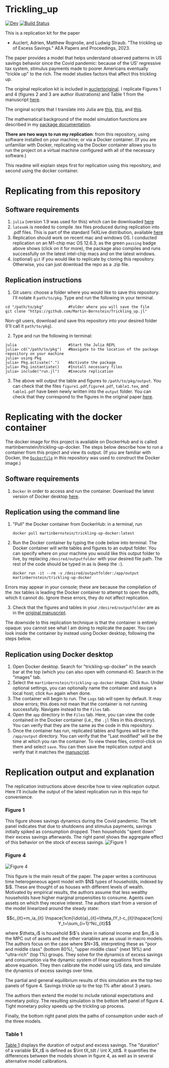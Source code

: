 # Trickling_up

[![Dev](https://img.shields.io/badge/docs-dev-blue.svg)](https://Martin-Bernstein.github.io/Trickling_up.jl/dev/)
[![Build Status](https://github.com/Martin-Bernstein/Trickling_up.jl/actions/workflows/CI.yml/badge.svg?branch=main)](https://github.com/Martin-Bernstein/Trickling_up.jl/actions/workflows/CI.yml?query=branch%3Amain)


This is a replication kit for the paper
- Auclert, Adrien, Matthew Rognolie, and Ludwig Straub. "The trickling up of Excess Savings." AEA Papers and Proceedings, 2023.

The paper provides a model that helps understand observed patterns in US savings behavior since the Covid pandemic: because of the US' regressive tax system, stimulus payments made to poorer Americans eventually "trickle up" to the rich. The model studies factors that affect this trickling up.

The original replication kit is included in [auclertoriginal](auclertoriginal).
I replicate Figures 1 and 4 (figures 2 and 3 are author illustrations) and Table 1 from the manuscript [here](auclertoriginal/tricklingup.pdf). 

The original scripts that I translate into Julia are [this](auclertoriginal/replication/Figure1.py), [this](auclertoriginal/ct_re_solver.py), and [this](auclertoriginal/trickling_up_model.py).

The mathematical background of the model simulation functions are described in my [package documentation](https://martin-bernstein.github.io/Trickling_up.jl/dev/).

**There are two ways to run my replication**: from this repository, using software installed on your machine; or via a Docker container. (If you are unfamiliar with Docker, replicating via the Docker container allows you to run the project on a virtual machine configured with all of the necessary software.)

This readme will explain steps first for replication using this repository, and second using the docker container.

# Replicating from this repository

## Software requirements
1. `julia` (version 1.9 was used for this) which can be downloaded [here](https://julialang.org/downloads/)
2. `latexmk` is needed to compile .tex files produced during replication into .pdf files. This is part of the standard TeXLive distribution, available [here](https://www.tug.org/texlive/)
3. Replication should work on recent mac and windows OS. I conducted replication on an M1-chip mac OS 12.6.3; as the green `passing` badge above shows (click on it for more), the package also compiles and runs successfully on the latest intel-chip macs and on the latest windows.
4. (optional) `git` if you would like to replicate by cloning this repository. Otherwise, you can just download the repo as a .zip file.
## Replication instructions

1. Git users: choose a folder where you would like to save this repository. I'll notate it `path/to/pkg`.
Type and run the following in your terminal.
```
cd "/path/to/pkg"           #Folder where you will save the file
git clone "https://github.com/Martin-Bernstein/Trickling_up.jl"
```
Non-git users, download and save this repository into your desired folder (I'll call it `path/to/pkg`).

2. Type and run the following in terminal:
```
julia                       #Start the Julia REPL
julia> cd("/path/to/pkg")   #Navigate to the location of the package repository on your machine
julia> using Pkg           
julia> Pkg.activate(".")    #Activate the package
julia> Pkg.instantiate()    #Install necessary files
julia> include("run.jl")    #Execute replication
```

3. The above will output the table and figures to `/path/to/pkg/output`.
You can check that the files `figure1.pdf`,`figure4.pdf`, `table1.tex`, and `table1.pdf` have been newly written into the `output` folder.
You can check that they correspond to the figures in the original paper [here](auclertoriginal/tricklingup.pdf).

# Replicating with the docker container
The docker image for this project is available on DockerHub and is called martinbernstein/trickling-up-docker. The steps below describe how to run a container from this project and view its output. (If you are familiar with Docker, the [`Dockerfile`](Dockerfile) in this repository was used to construct the Docker image.)

## Software requirements
1. `Docker` in order to access and run the container. Download the latest version of Docker desktop [here](https://www.docker.com/products/docker-desktop/).

## Replication using the command line

1. "Pull" the Docker container from DockerHub: in a terminal, run
    ```
    docker pull martinbernstein/trickling-up-docker:latest
    ```
2. Run the Docker container by typing the code below into terminal. The Docker container will write tables and figures to an output folder. You can specify where on your machine you would like this output folder to live, by replacing `/desired/outputfolder` with your desired file path. The rest of the code should be typed in as is (keep the `:`).

    ```
    docker run -it --rm -v /desired/outputfolder:/app/output martinbernstein/trickling-up-docker
    ```

Errors may appear in your console; these are because the compilation of the .tex tables is leading the Docker container to attempt to open the pdfs, which it cannot do. Ignore these errors, they do not affect replication.

3. Check that the figures and tables in your `/desired/outputfolder` are as in the [original manuscript](auclertoriginal/tricklingup.pdf).

The downside to this replication technique is that the container is entirely opaque: you cannot see what I am doing to replicate the paper. You can look inside the container by instead using Docker desktop, following the steps below.

## Replication using Docker desktop
1. Open Docker desktop. Search for "trickling-up-docker" in the search bar at the top (which you can also open with command-K). Search in the "images" tab.
2. Select the `martinbernstein/trickling-up-docker` image. Click `Run`. Under optional settings, you can optionally name the container and assign a local host; click `Run` again when done.
3. The container will begin to run. The `Logs` tab will open by default. It may show errors; this does not mean that the container is not running successfully. Navigate instead to the `Files` tab.
4. Open the `app` directory in the `Files` tab. Here, you can view the code contained in the Docker container (i.e., the `.jl` files in this directory). You can verify that they are the same as the code in this repository.
5. Once the container has run, replicated tables and figures will be in the `/app/output` directory. You can verify that the "Last modified" will be the time at which you ran the container. To view these files, control-click on them and select `save`. You can then save the replication output and verify that it matches the [manuscript](auclertoriginal/tricklingup.pdf).

# Replication output and explanation
The replication instructions above describe how to view replication output. Here I'll include the output of the latest replication run in this repo for convenience.

### Figure 1
This figure shows savings dynamics during the Covid pandemic. The left panel indicates that due to shutdowns and stimulus payments, savings initially spiked as consumption dropped. Then households "spent down" their excess savings afterwards. The right panel shows the aggregate effect of this behavior on the stock of excess savings.
![Figure 1](output/Figure1.png)

### Figure 4
![Figure 4](output/Figure4.png)

This figure is the main result of the paper. The paper writes a continuous time heterogeneous agent model with \$N\$ types of households, indexed by \$i\$. These are thought of as houses with different levels of wealth. Motivated by empirical results, the authors assume that less wealthy households have higher marginal propensities to consume. Agents own assets on which they receive interest. The authors start from a version of the model linearized around the steady state:
```math 
c_{it}=m_ia_{it} \hspace{1cm}\dot{a}_{it}=\theta_tY_t-c_{it}\hspace{1cm}
Y_t=\sum_{i=1}^Nc_{it}
```
where \$\\theta_i\$ is household \$i\$'s share in national income and \$m_i\$ is the MPC out of assets and the other variables are as usual in macro models. The authors focus on the case where \$N=3\$, interpreting these as "poor and middle class" (bottom 80\%), "upper middle class" (next 19\%) and "ultra-rich" (top 1%) groups. They solve for the dynamics of excess savings and consumption via the dynamic system of linear equations from the above equation. They then calibrate the model using US data, and simulate the dynamics of excess savings over time.

The partial and general equilibrium results of this simulation are the top two panels of figure 4. Savings trickle up to the top 1\% after about 3 years.

The authors then extend the model to include rational expectations and monetary policy. The resulting simulation is the bottom left panel of figure 4. Tight monetary policy speeds up the trickling up process.

Finally, the bottom right panel plots the paths of consumption under each of the three models.

### Table 1
[Table 1](output/table1.pdf) displays the duration of output and excess savings. The "duration" of a variable \$X_t\$ is defined as \$\\int tX_tdt / \\int X_tdt\$. It quantifies the differences between the models shown in figure 4, as well as in several alternative model calibrations.

